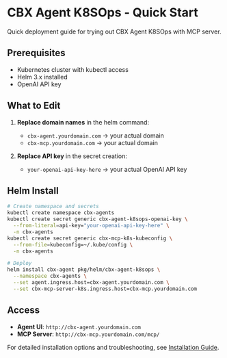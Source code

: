 # CBX Agent K8SOps - Quick Start

Quick deployment guide for trying out CBX Agent K8SOps with MCP server.

## Prerequisites

- Kubernetes cluster with kubectl access
- Helm 3.x installed
- OpenAI API key

## What to Edit

1. **Replace domain names** in the helm command:
   - `cbx-agent.yourdomain.com` → your actual domain
   - `cbx-mcp.yourdomain.com` → your actual domain

2. **Replace API key** in the secret creation:
   - `your-openai-api-key-here` → your actual OpenAI API key

## Helm Install

```bash
# Create namespace and secrets
kubectl create namespace cbx-agents
kubectl create secret generic cbx-agent-k8sops-openai-key \
  --from-literal=api-key="your-openai-api-key-here" \
  -n cbx-agents
kubectl create secret generic cbx-mcp-k8s-kubeconfig \
  --from-file=kubeconfig=~/.kube/config \
  -n cbx-agents

# Deploy
helm install cbx-agent pkg/helm/cbx-agent-k8sops \
  --namespace cbx-agents \
  --set agent.ingress.host=cbx-agent.yourdomain.com \
  --set cbx-mcp-server-k8s.ingress.host=cbx-mcp.yourdomain.com
```

## Access

- **Agent UI**: `http://cbx-agent.yourdomain.com`
- **MCP Server**: `http://cbx-mcp.yourdomain.com/mcp/`

For detailed installation options and troubleshooting, see [Installation Guide](../docs/installation.md).
